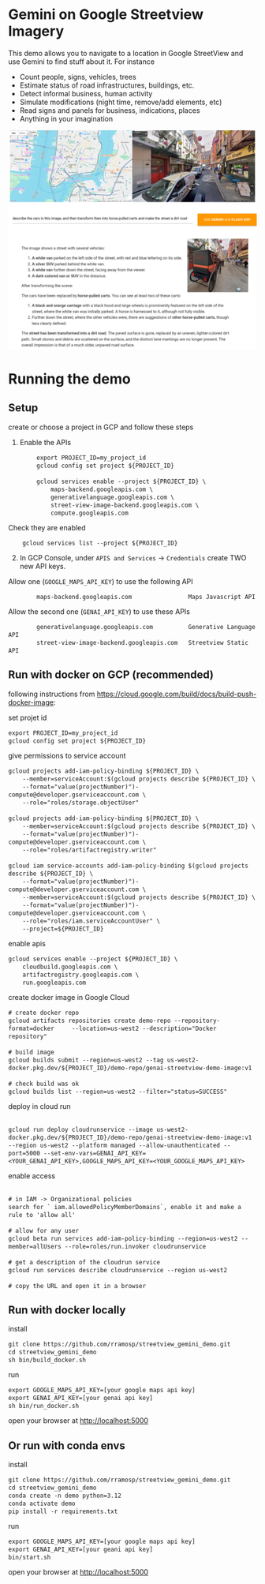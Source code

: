 # Gemini on Google Streetview Imagery

This demo allows you to navigate to a location in Google StreetView and use Gemini to find stuff about it. For instance

- Count people, signs, vehicles, trees
- Estimate status of road infrastructures, buildings, etc.
- Detect informal business, human activity
- Simulate modifications (night time, remove/add elements, etc)
- Read signs and panels for business, indications, places
- Anything in your imagination

![streetview with gemini](imgs/svgemini.png)

# Running the demo


## Setup

create or choose a project in GCP and follow these steps


1. Enable the APIs
   
```
        export PROJECT_ID=my_project_id
        gcloud config set project ${PROJECT_ID}

        gcloud services enable --project ${PROJECT_ID} \
            maps-backend.googleapis.com \
            generativelanguage.googleapis.com \
            street-view-image-backend.googleapis.com \
            compute.googleapis.com

```

Check they are enabled

        gcloud services list --project ${PROJECT_ID} 

2. In GCP Console, under `APIS and Services` $\to$ `Credentials` create TWO new API keys. 

Allow one (`GOOGLE_MAPS_API_KEY`) to use the following API

```
        maps-backend.googleapis.com                Maps Javascript API
```

Allow the second one (`GENAI_API_KEY`) to use these APIs

```
        generativelanguage.googleapis.com          Generative Language API
        street-view-image-backend.googleapis.com   Streetview Static API
```



## Run with docker on GCP (recommended)

following instructions from https://cloud.google.com/build/docs/build-push-docker-image:

set projet id
```
export PROJECT_ID=my_project_id
gcloud config set project ${PROJECT_ID}

```
give permissions to service account
```
gcloud projects add-iam-policy-binding ${PROJECT_ID} \
    --member=serviceAccount:$(gcloud projects describe ${PROJECT_ID} \
    --format="value(projectNumber)")-compute@developer.gserviceaccount.com \
    --role="roles/storage.objectUser"

gcloud projects add-iam-policy-binding ${PROJECT_ID} \
    --member=serviceAccount:$(gcloud projects describe ${PROJECT_ID} \
    --format="value(projectNumber)")-compute@developer.gserviceaccount.com \
    --role="roles/artifactregistry.writer"

gcloud iam service-accounts add-iam-policy-binding $(gcloud projects describe ${PROJECT_ID} \
    --format="value(projectNumber)")-compute@developer.gserviceaccount.com \
    --member=serviceAccount:$(gcloud projects describe ${PROJECT_ID} \
    --format="value(projectNumber)")-compute@developer.gserviceaccount.com \
    --role="roles/iam.serviceAccountUser" \
    --project=${PROJECT_ID}

```
enable apis
```
gcloud services enable --project ${PROJECT_ID} \
    cloudbuild.googleapis.com \
    artifactregistry.googleapis.com \
    run.googleapis.com 
```
create docker image in Google Cloud

```
# create docker repo
gcloud artifacts repositories create demo-repo --repository-format=docker     --location=us-west2 --description="Docker repository"

# build image
gcloud builds submit --region=us-west2 --tag us-west2-docker.pkg.dev/${PROJECT_ID}/demo-repo/genai-streetview-demo-image:v1

# check build was ok
gcloud builds list --region=us-west2 --filter="status=SUCCESS"

```
deploy in cloud run
```

gcloud run deploy cloudrunservice --image us-west2-docker.pkg.dev/${PROJECT_ID}/demo-repo/genai-streetview-demo-image:v1 --region us-west2 --platform managed --allow-unauthenticated --port=5000 --set-env-vars=GENAI_API_KEY=<YOUR_GENAI_API_KEY>,GOOGLE_MAPS_API_KEY=<YOUR_GOOGLE_MAPS_API_KEY>

```
enable access
```

# in IAM -> Organizational policies
search for ` iam.allowedPolicyMemberDomains`, enable it and make a rule to 'allow all'

# allow for any user
gcloud beta run services add-iam-policy-binding --region=us-west2 --member=allUsers --role=roles/run.invoker cloudrunservice

# get a description of the cloudrun service
gcloud run services describe cloudrunservice --region us-west2

# copy the URL and open it in a browser

```

## Run with docker locally

install

    git clone https://github.com/rramosp/streetview_gemini_demo.git
    cd streetview_gemini_demo
    sh bin/build_docker.sh

run

    export GOOGLE_MAPS_API_KEY=[your google maps api key]
    export GENAI_API_KEY=[your genai api key]
    sh bin/run_docker.sh

open your browser at [http://localhost:5000](http://localhost:5000)


## Or run with conda envs

install

    git clone https://github.com/rramosp/streetview_gemini_demo.git
    cd streetview_gemini_demo
    conda create -n demo python=3.12
    conda activate demo
    pip install -r requirements.txt

run

    export GOOGLE_MAPS_API_KEY=[your google maps api key]
    export GENAI_API_KEY=[your geani api key]
    bin/start.sh

open your browser at [http://localhost:5000](http://localhost:5000)
